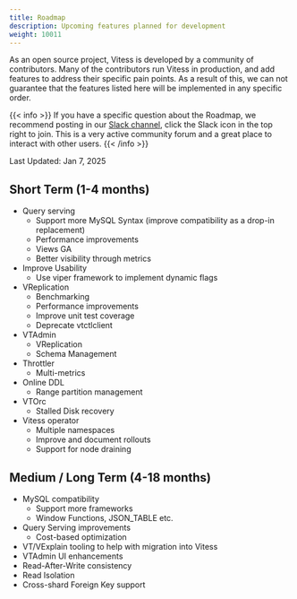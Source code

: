 ```yaml
---
title: Roadmap
description: Upcoming features planned for development
weight: 10011
---
```


As an open source project, Vitess is developed by a community of contributors. Many of the contributors run Vitess in production, and add features to address their specific pain points. As a result of this, we can not guarantee that the features listed here will be implemented in any specific order.

{{< info >}}
If you have a specific question about the Roadmap, we recommend posting in our [Slack channel](https://vitess.slack.com), click the Slack icon in the top right to join. This is a very active community forum and a great place to interact with other users.
{{< /info >}}

Last Updated: Jan 7, 2025

## Short Term (1-4 months)

- Query serving
  - Support more MySQL Syntax (improve compatibility as a drop-in replacement)
  - Performance improvements
  - Views GA
  - Better visibility through metrics
- Improve Usability
  - Use viper framework to implement dynamic flags
- VReplication
  - Benchmarking
  - Performance improvements
  - Improve unit test coverage
  - Deprecate vtctlclient
- VTAdmin
  - VReplication
  - Schema Management
- Throttler
  - Multi-metrics
- Online DDL
  - Range partition management
- VTOrc
  - Stalled Disk recovery
- Vitess operator
  - Multiple namespaces
  - Improve and document rollouts
  - Support for node draining

## Medium / Long Term (4-18 months)

- MySQL compatibility
  - Support more frameworks
  - Window Functions, JSON_TABLE etc.
- Query Serving improvements
  - Cost-based optimization
- VT/VExplain tooling to help with migration into Vitess
- VTAdmin UI enhancements
- Read-After-Write consistency
- Read Isolation
- Cross-shard Foreign Key support
